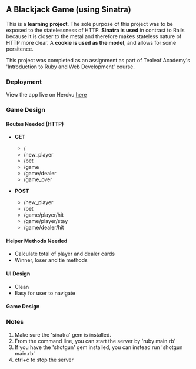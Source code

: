 ## A Blackjack Game (using Sinatra)

This is a **learning project**. The sole purpose of this project was to be exposed to the statelessness of HTTP. **Sinatra is used** in contrast to Rails because it is closer to the metal and therefore makes stateless nature of HTTP more clear. A **cookie is used as the model**, and allows for some persitence.

This project was completed as an assignment as part of Tealeaf Academy's 'Introduction to Ruby and Web Development' course.

### Deployment

View the app live on Heroku [here](/)

### Game Design

#### Routes Needed (HTTP)

- **GET**
  - /
  - /new_player
  - /bet
  - /game
  - /game/dealer
  - /game_over

- **POST**
  - /new_player
  - /bet
  - /game/player/hit
  - /game/player/stay
  - /game/dealer/hit

#### Helper Methods Needed

- Calculate total of player and dealer cards
- Winner, loser and tie methods

#### UI Design

- Clean
- Easy for user to navigate

#### Game Design

### Notes

  1. Make sure the 'sinatra' gem is installed.
  2. From the command line, you can start the server by 'ruby main.rb'
  3. If you have the 'shotgun' gem installed, you can instead run 'shotgun main.rb'
  4. ctrl+c to stop the server
